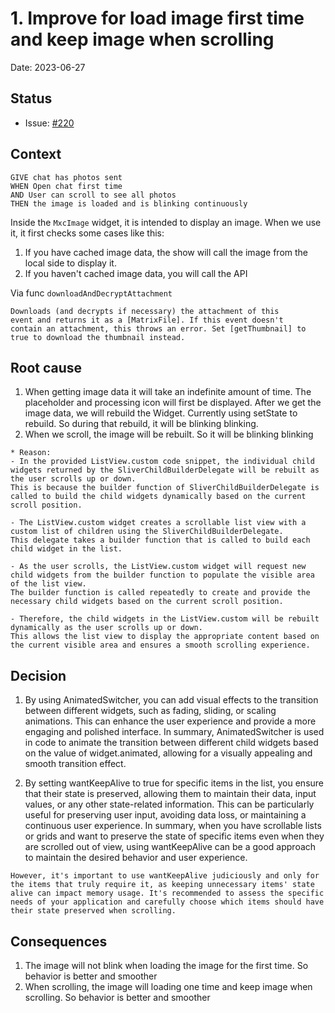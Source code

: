 # 1. Improve for load image first time and keep image when scrolling

Date: 2023-06-27

## Status

- Issue: [#220](https://github.com/linagora/twake-on-matrix/issues/220)

## Context

```
GIVE chat has photos sent
WHEN Open chat first time
AND User can scroll to see all photos
THEN the image is loaded and is blinking continuously
```

Inside the `MxcImage` widget, it is intended to display an image. When we use it, it first checks some cases like this:
1. If you have cached image data, the show will call the image from the local side to display it.
2. If you haven't cached image data, you will call the API

Via func `downloadAndDecryptAttachment`

```
Downloads (and decrypts if necessary) the attachment of this
event and returns it as a [MatrixFile]. If this event doesn't
contain an attachment, this throws an error. Set [getThumbnail] to
true to download the thumbnail instead.
```

## Root cause

1. When getting image data it will take an indefinite amount of time. The placeholder and processing icon will first be displayed. 
After we get the image data, we will rebuild the Widget. Currently using setState to rebuild. So during that rebuild, it will be blinking blinking.
2. When we scroll, the image will be rebuilt. So it will be blinking blinking
```
* Reason: 
- In the provided ListView.custom code snippet, the individual child widgets returned by the SliverChildBuilderDelegate will be rebuilt as the user scrolls up or down.
This is because the builder function of SliverChildBuilderDelegate is called to build the child widgets dynamically based on the current scroll position.

- The ListView.custom widget creates a scrollable list view with a custom list of children using the SliverChildBuilderDelegate.
This delegate takes a builder function that is called to build each child widget in the list.

- As the user scrolls, the ListView.custom widget will request new child widgets from the builder function to populate the visible area of the list view. 
The builder function is called repeatedly to create and provide the necessary child widgets based on the current scroll position.

- Therefore, the child widgets in the ListView.custom will be rebuilt dynamically as the user scrolls up or down.
This allows the list view to display the appropriate content based on the current visible area and ensures a smooth scrolling experience.
```

## Decision

1. By using AnimatedSwitcher, you can add visual effects to the transition between different widgets, such as fading, sliding, or scaling animations. 
This can enhance the user experience and provide a more engaging and polished interface. 
In summary, AnimatedSwitcher is used in code to animate the transition between different child widgets based on the value of widget.animated, allowing for a visually appealing and smooth transition effect.

2. By setting wantKeepAlive to true for specific items in the list, you ensure that their state is preserved, allowing them to maintain their data, input values, or any other state-related information. This can be particularly useful for preserving user input, avoiding data loss, or maintaining a continuous user experience.
In summary, when you have scrollable lists or grids and want to preserve the state of specific items even when they are scrolled out of view, using wantKeepAlive can be a good approach to maintain the desired behavior and user experience.

```
However, it's important to use wantKeepAlive judiciously and only for the items that truly require it, as keeping unnecessary items' state alive can impact memory usage. It's recommended to assess the specific needs of your application and carefully choose which items should have their state preserved when scrolling.
```
## Consequences

1. The image will not blink when loading the image for the first time. So behavior is better and smoother
2. When scrolling, the image will loading one time and keep image when scrolling. So behavior is better and smoother
